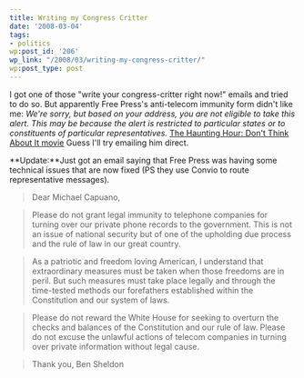 ```yaml
---
title: Writing my Congress Critter
date: '2008-03-04'
tags:
- politics
wp:post_id: '206'
wp_link: "/2008/03/writing-my-congress-critter/"
wp:post_type: post
---
```


I got one of those "write your congress-critter right now!" emails and tried to do so. But apparently Free Press's anti-telecom immunity form didn't like me: _We're sorry, but based on your address, you are not eligible to take this alert. This may be because the alert is restricted to particular states or to constituents of particular representatives._ [The Haunting Hour: Don't Think About It movie](http://www.iucn-tftsg.org/?the_haunting_hour_don_t_think_about_it) Guess I'll try emailing him direct.

**Update:**Just got an email saying that Free Press was having some technical issues that are now fixed (PS they use Convio to route representative messages).

>

> Dear Michael Capuano,

> Please do not grant legal immunity to telephone companies for turning over our private phone records to the government. This is not an issue of national security but of one of the upholding due process and the rule of law in our great country.

> As a patriotic and freedom loving American, I understand that extraordinary measures must be taken when those freedoms are in peril. But such measures must take place legally and through the time-tested methods our forefathers established within the Constitution and our system of laws.

> Please do not reward the White House for seeking to overturn the checks and balances of the Constitution and our rule of law. Please do not excuse the unlawful actions of telecom companies in turning over private information without legal cause.

> Thank you,
Ben Sheldon
